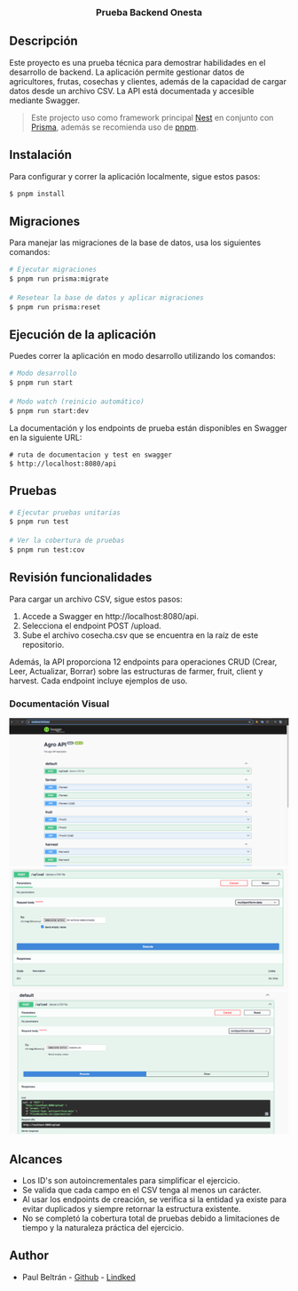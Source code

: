 <h3 align="center">Prueba Backend Onesta</h3>

## Descripción
Este proyecto es una prueba técnica para demostrar habilidades en el desarrollo de backend. La aplicación permite gestionar datos de agricultores, frutas, cosechas y clientes, además de la capacidad de cargar datos desde un archivo CSV. La API está documentada y accesible mediante Swagger.

> Este projecto uso como framework principal [Nest](https://docs.nestjs.com/) en conjunto con [Prisma](https://www.prisma.io/orm), además se recomienda uso de [pnpm](https://pnpm.io/es/installation#usando-pnpm). 

## Instalación
Para configurar y correr la aplicación localmente, sigue estos pasos:
```bash
$ pnpm install
```

## Migraciones
Para manejar las migraciones de la base de datos, usa los siguientes comandos:
```bash
# Ejecutar migraciones
$ pnpm run prisma:migrate

# Resetear la base de datos y aplicar migraciones
$ pnpm run prisma:reset
```

## Ejecución de la aplicación
Puedes correr la aplicación en modo desarrollo utilizando los comandos:
```bash
# Modo desarrollo
$ pnpm run start

# Modo watch (reinicio automático)
$ pnpm run start:dev
```
La documentación y los endpoints de prueba están disponibles en Swagger en la siguiente URL:
```
# ruta de documentacion y test en swagger
$ http://localhost:8080/api

```

## Pruebas

```bash
# Ejecutar pruebas unitarias
$ pnpm run test

# Ver la cobertura de pruebas
$ pnpm run test:cov
```

## Revisión funcionalidades

Para cargar un archivo CSV, sigue estos pasos:

1. Accede a Swagger en http://localhost:8080/api.
2. Selecciona el endpoint POST /upload.
3. Sube el archivo cosecha.csv que se encuentra en la raíz de este repositorio.

Además, la API proporciona 12 endpoints para operaciones CRUD (Crear, Leer, Actualizar, Borrar) sobre las estructuras de farmer, fruit, client y harvest. Cada endpoint incluye ejemplos de uso.
### Documentación Visual
![documentacion](<doc/Captura de pantalla 2024-06-19 a la(s) 18.08.04.png>)
![doc2](<doc/Captura de pantalla 2024-06-19 a la(s) 18.13.13.png>)
![alt text](<doc/Captura de pantalla 2024-06-19 a la(s) 18.15.43.png>)


## Alcances

- Los ID's son autoincrementales para simplificar el ejercicio.
- Se valida que cada campo en el CSV tenga al menos un carácter.
- Al usar los endpoints de creación, se verifica si la entidad ya existe para evitar duplicados y siempre retornar la estructura existente.
- No se completó la cobertura total de pruebas debido a limitaciones de tiempo y la naturaleza práctica del ejercicio.

## Author

- Paul Beltrán - [Github](https://github.com/pbeltranes) - [Lindked](https://www.linkedin.com/in/paul-beltran-espinosa/)
